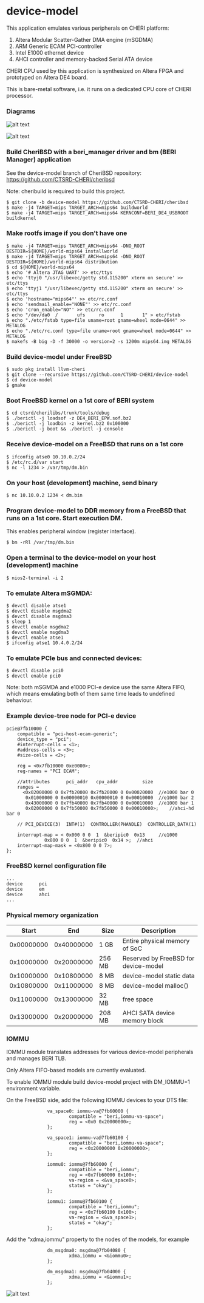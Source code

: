 # device-model

This application emulates various peripherals on CHERI platform:
1. Altera Modular Scatter-Gather DMA engine (mSGDMA)
2. ARM Generic ECAM PCI-controller
3. Intel E1000 ethernet device
4. AHCI controller and memory-backed Serial ATA device

CHERI CPU used by this application is synthesized on Altera FPGA and prototyped on Altera DE4 board.

This is bare-metal software, i.e. it runs on a dedicated CPU core of CHERI processor.

### Diagrams ###

![alt text](https://raw.githubusercontent.com/CTSRD-CHERI/device-model/master/diagrams/main.jpg)

![alt text](https://raw.githubusercontent.com/CTSRD-CHERI/device-model/master/diagrams/dm.jpg)

### Build CheriBSD with a beri_manager driver and bm (BERI Manager) application

See the device-model branch of CheriBSD repository:
https://github.com/CTSRD-CHERI/cheribsd

Note: cheribuild is required to build this project.

    $ git clone -b device-model https://github.com/CTSRD-CHERI/cheribsd
    $ make -j4 TARGET=mips TARGET_ARCH=mips64 buildworld
    $ make -j4 TARGET=mips TARGET_ARCH=mips64 KERNCONF=BERI_DE4_USBROOT buildkernel

### Make rootfs image if you don't have one
    $ make -j4 TARGET=mips TARGET_ARCH=mips64 -DNO_ROOT DESTDIR=${HOME}/world-mips64 installworld
    $ make -j4 TARGET=mips TARGET_ARCH=mips64 -DNO_ROOT DESTDIR=${HOME}/world-mips64 distribution
    $ cd ${HOME}/world-mips64
    $ echo '# Altera JTAG UART' >> etc/ttys
    $ echo 'ttyj0 "/usr/libexec/getty std.115200" xterm on secure' >> etc/ttys
    $ echo 'ttyj1 "/usr/libexec/getty std.115200" xterm on secure' >> etc/ttys
    $ echo 'hostname="mips64"' >> etc/rc.conf
    $ echo 'sendmail_enable="NONE"' >> etc/rc.conf
    $ echo 'cron_enable="NO"' >> etc/rc.conf
    $ echo "/dev/da0  /       ufs     ro      1       1" > etc/fstab
    $ echo "./etc/fstab type=file uname=root gname=wheel mode=0644" >> METALOG
    $ echo "./etc/rc.conf type=file uname=root gname=wheel mode=0644" >> METALOG
    $ makefs -B big -D -f 30000 -o version=2 -s 1200m mips64.img METALOG

### Build device-model under FreeBSD

    $ sudo pkg install llvm-cheri
    $ git clone --recursive https://github.com/CTSRD-CHERI/device-model
    $ cd device-model
    $ gmake

### Boot FreeBSD kernel on a 1st core of BERI system

    $ cd ctsrd/cherilibs/trunk/tools/debug
    $ ./berictl -j loadsof -z DE4_BERI_EPW.sof.bz2
    $ ./berictl -j loadbin -z kernel.bz2 0x100000
    $ ./berictl -j boot && ./berictl -j console

### Receive device-model on a FreeBSD that runs on a 1st core

    $ ifconfig atse0 10.10.0.2/24
    $ /etc/rc.d/var start
    $ nc -l 1234 > /var/tmp/dm.bin

### On your host (development) machine, send binary

    $ nc 10.10.0.2 1234 < dm.bin

### Program device-model to DDR memory from a FreeBSD that runs on a 1st core. Start execution DM.

This enables peripheral window (register interface).

    $ bm -rRl /var/tmp/dm.bin

### Open a terminal to the device-model on your host (development) machine

    $ nios2-terminal -i 2

### To emulate Altera mSGMDA:
    $ devctl disable atse1
    $ devctl disable msgdma2
    $ devctl disable msgdma3
    $ sleep 1
    $ devctl enable msgdma2
    $ devctl enable msgdma3
    $ devctl enable atse1
    $ ifconfig atse1 10.4.0.2/24

### To emulate PCIe bus and connected devices:
    $ devctl disable pci0
    $ devctl enable pci0

Note: both mSGMDA and e1000 PCI-e device use the same Altera FIFO, which means emulating both of them same time leads to undefined behaviour.

### Example device-tree node for PCI-e device
```
pcie@7fb10000 {
	compatible = "pci-host-ecam-generic";
	device_type = "pci";
	#interrupt-cells = <1>;
	#address-cells = <3>;
	#size-cells = <2>;

	reg = <0x7fb10000 0xe0000>;
	reg-names = "PCI ECAM";

	//attributes      pci_addr   cpu_addr         size
	ranges =
	  <0x02000000 0 0x7fb20000 0x7fb20000 0 0x00020000	//e1000 bar 0
	   0x01000000 0 0x00000010 0x00000010 0 0x00010000	//e1000 bar 2
	   0x43000000 0 0x7fb40000 0x7fb40000 0 0x00010000	//e1000 bar 1
	   0x02000000 0 0x7fb50000 0x7fb50000 0 0x00010000>;	//ahci-hd bar 0

	// PCI_DEVICE(3)  INT#(1)  CONTROLLER(PHANDLE)  CONTROLLER_DATA(1)

	interrupt-map = < 0x000 0 0  1  &beripic0  0x13 	//e1000
			  0x800 0 0  1  &beripic0  0x14 >; 	//ahci
	interrupt-map-mask = <0x800 0 0 7>;
};
```

### FreeBSD kernel configuration file
```
...
device		pci
device		em
device		ahci
...
```

### Physical memory organization

| Start      | End        | Size   | Description                          |
| ---------- | ---------- | ------ | ------------------------------------ |
| 0x00000000 | 0x40000000 |   1 GB | Entire physical memory of SoC        |
| 0x10000000 | 0x20000000 | 256 MB | Reserved by FreeBSD for device-model |
| 0x10000000 | 0x10800000 |   8 MB | device-model static data             |
| 0x10800000 | 0x11000000 |   8 MB | device-model malloc()                |
| 0x11000000 | 0x13000000 |  32 MB | free space                           |
| 0x13000000 | 0x20000000 | 208 MB | AHCI SATA device memory block        |

### IOMMU

IOMMU module translates addresses for various device-model peripherals and manages BERI TLB.

Only Altera FIFO-based models are currently evaluated.

To enable IOMMU module build device-model project with DM_IOMMU=1 environment variable.

On the FreeBSD side, add the following IOMMU devices to your DTS file:

```
               va_space0: iommu-va@7fb60000 {
                       compatible = "beri,iommu-va-space";
                       reg = <0x0 0x20000000>;
               };

               va_space1: iommu-va@7fb60100 {
                       compatible = "beri,iommu-va-space";
                       reg = <0x20000000 0x20000000>;
               };

               iommu0: iommu@7fb60000 {
                       compatible = "beri,iommu";
                       reg = <0x7fb60000 0x100>;
                       va-region = <&va_space0>;
                       status = "okay";
               };

               iommu1: iommu@7fb60100 {
                       compatible = "beri,iommu";
                       reg = <0x7fb60100 0x100>;
                       va-region = <&va_space1>;
                       status = "okay";
               };
```

Add the "xdma,iommu" property to the nodes of the models, for example

```
               dm_msgdma0: msgdma@7fb04080 {
                       xdma,iommu = <&iommu0>;
               };

               dm_msgdma1: msgdma@7fb04000 { 
                       xdma,iommu = <&iommu1>;
               };
```

![alt text](https://raw.githubusercontent.com/CTSRD-CHERI/device-model/master/images/de4.jpg)
